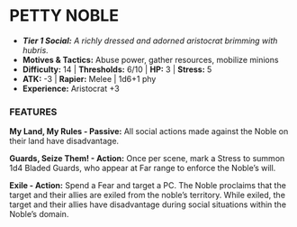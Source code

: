# PETTY NOBLE

- ***Tier 1 Social:*** *A richly dressed and adorned aristocrat brimming with hubris.*
- **Motives & Tactics:** Abuse power, gather resources, mobilize minions
- **Difficulty:** 14 | **Thresholds:** 6/10 | **HP:** 3 | **Stress:** 5
- **ATK:** -3 | **Rapier:** Melee | 1d6+1 phy
- **Experience:** Aristocrat +3

### FEATURES

**My Land, My Rules - Passive:** All social actions made against the Noble on their land have disadvantage.

**Guards, Seize Them! - Action:** Once per scene, mark a Stress to summon 1d4 Bladed Guards, who appear at Far range to enforce the Noble’s will.

**Exile - Action:** Spend a Fear and target a PC. The Noble proclaims that the target and their allies are exiled from the noble’s territory. While exiled, the target and their allies have disadvantage during social situations within the Noble’s domain.
